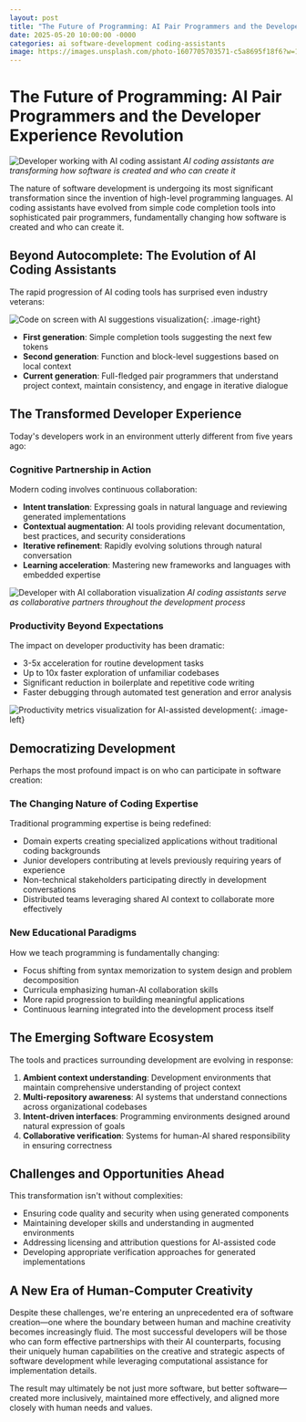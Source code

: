 ```yaml
---
layout: post
title: "The Future of Programming: AI Pair Programmers and the Developer Experience Revolution"
date: 2025-05-20 10:00:00 -0000
categories: ai software-development coding-assistants
image: https://images.unsplash.com/photo-1607705703571-c5a8695f18f6?w=1200&h=600&crop=entropy&fit=crop
---
```


# The Future of Programming: AI Pair Programmers and the Developer Experience Revolution

![Developer working with AI coding assistant](https://images.unsplash.com/photo-1607705703571-c5a8695f18f6?w=1200&h=600&crop=entropy&fit=crop)
*AI coding assistants are transforming how software is created and who can create it*

The nature of software development is undergoing its most significant transformation since the invention of high-level programming languages. AI coding assistants have evolved from simple code completion tools into sophisticated pair programmers, fundamentally changing how software is created and who can create it.

## Beyond Autocomplete: The Evolution of AI Coding Assistants

The rapid progression of AI coding tools has surprised even industry veterans:

![Code on screen with AI suggestions visualization](https://images.unsplash.com/photo-1555066931-4365d14bab8c?w=800&h=500&crop=entropy&fit=crop){: .image-right}

- **First generation**: Simple completion tools suggesting the next few tokens
- **Second generation**: Function and block-level suggestions based on local context
- **Current generation**: Full-fledged pair programmers that understand project context, maintain consistency, and engage in iterative dialogue

## The Transformed Developer Experience

Today's developers work in an environment utterly different from five years ago:

### Cognitive Partnership in Action

Modern coding involves continuous collaboration:

- **Intent translation**: Expressing goals in natural language and reviewing generated implementations
- **Contextual augmentation**: AI tools providing relevant documentation, best practices, and security considerations
- **Iterative refinement**: Rapidly evolving solutions through natural conversation
- **Learning acceleration**: Mastering new frameworks and languages with embedded expertise

![Developer with AI collaboration visualization](https://images.unsplash.com/photo-1526378722484-bd91ca387e72?w=800&h=500&crop=entropy&fit=crop)
*AI coding assistants serve as collaborative partners throughout the development process*

### Productivity Beyond Expectations

The impact on developer productivity has been dramatic:
- 3-5x acceleration for routine development tasks
- Up to 10x faster exploration of unfamiliar codebases
- Significant reduction in boilerplate and repetitive code writing
- Faster debugging through automated test generation and error analysis

![Productivity metrics visualization for AI-assisted development](https://images.unsplash.com/photo-1551288049-bebda4e38f71?w=800&h=500&crop=entropy&fit=crop){: .image-left}

## Democratizing Development

Perhaps the most profound impact is on who can participate in software creation:

### The Changing Nature of Coding Expertise

Traditional programming expertise is being redefined:
- Domain experts creating specialized applications without traditional coding backgrounds
- Junior developers contributing at levels previously requiring years of experience
- Non-technical stakeholders participating directly in development conversations
- Distributed teams leveraging shared AI context to collaborate more effectively

### New Educational Paradigms

How we teach programming is fundamentally changing:
- Focus shifting from syntax memorization to system design and problem decomposition
- Curricula emphasizing human-AI collaboration skills
- More rapid progression to building meaningful applications
- Continuous learning integrated into the development process itself

## The Emerging Software Ecosystem

The tools and practices surrounding development are evolving in response:

1. **Ambient context understanding**: Development environments that maintain comprehensive understanding of project context
2. **Multi-repository awareness**: AI systems that understand connections across organizational codebases
3. **Intent-driven interfaces**: Programming environments designed around natural expression of goals
4. **Collaborative verification**: Systems for human-AI shared responsibility in ensuring correctness

## Challenges and Opportunities Ahead

This transformation isn't without complexities:

- Ensuring code quality and security when using generated components
- Maintaining developer skills and understanding in augmented environments
- Addressing licensing and attribution questions for AI-assisted code
- Developing appropriate verification approaches for generated implementations

## A New Era of Human-Computer Creativity

Despite these challenges, we're entering an unprecedented era of software creation—one where the boundary between human and machine creativity becomes increasingly fluid. The most successful developers will be those who can form effective partnerships with their AI counterparts, focusing their uniquely human capabilities on the creative and strategic aspects of software development while leveraging computational assistance for implementation details.

The result may ultimately be not just more software, but better software—created more inclusively, maintained more effectively, and aligned more closely with human needs and values.
